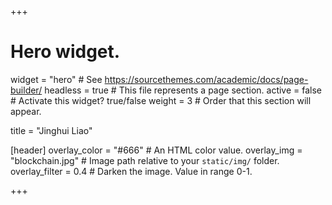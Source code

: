 +++
# Hero widget.
widget = "hero"  # See https://sourcethemes.com/academic/docs/page-builder/
headless = true  # This file represents a page section.
active = false  # Activate this widget? true/false
weight = 3  # Order that this section will appear.

title = "Jinghui Liao"

[header]
  overlay_color = "#666"  # An HTML color value.
  overlay_img = "blockchain.jpg"  # Image path relative to your `static/img/` folder.
 overlay_filter = 0.4  # Darken the image. Value in range 0-1.
 
+++
